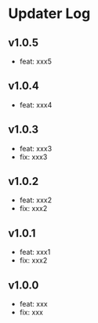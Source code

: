 # Updater Log

## v1.0.5
- feat: xxx5

## v1.0.4
- feat: xxx4

## v1.0.3
- feat: xxx3
- fix: xxx3

## v1.0.2
- feat: xxx2
- fix: xxx2

## v1.0.1
- feat: xxx1
- fix: xxx2

## v1.0.0

- feat: xxx
- fix: xxx
